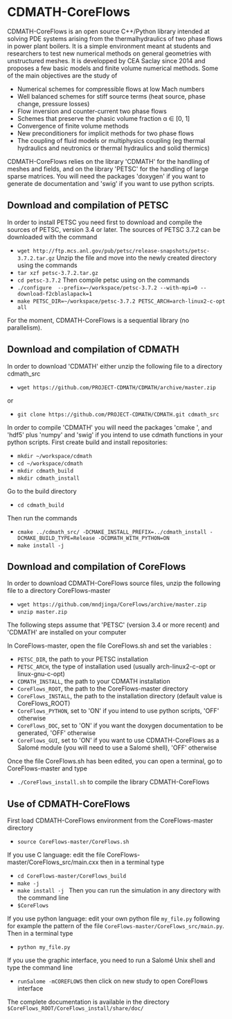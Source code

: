 CDMATH-CoreFlows
================

CDMATH-CoreFlows is an open source C++/Python library intended at solving PDE systems
arising from the thermalhydraulics of two phase flows in power plant boilers. It
is a simple environment meant at students and researchers to test new numerical
methods on general geometries with unstructured meshes. It is developped by
CEA Saclay since 2014 and proposes a few
basic models and finite volume numerical methods. Some of the main objectives
are the study of

- Numerical schemes for compressible flows at low Mach numbers
- Well balanced schemes for stiff source terms (heat source, phase change, pressure losses)
- Flow inversion and counter-current two phase flows
- Schemes that preserve the phasic volume fraction α ∈ [0, 1]
- Convergence of finite volume methods
- New preconditioners for implicit methods for two phase flows
- The coupling of fluid models or multiphysics coupling (eg thermal hydraulics and neutronics or thermal hydraulics and solid thermics)

CDMATH-CoreFlows relies on the library 'CDMATH' for the handling of meshes and fields, and on the library 'PETSC' for the handling of large sparse matrices.
You will need the packages 'doxygen' if you want to generate de documentation and 'swig' if you want to use python scripts.

Download and compilation of PETSC
---------------------------------
In order to install PETSC you need first to download and compile the sources of PETSC, version 3.4 or later. 
The sources of PETSC 3.7.2 can be downloaded with the command
-  `wget http://ftp.mcs.anl.gov/pub/petsc/release-snapshots/petsc-3.7.2.tar.gz`
Unzip the file and move into the newly created directory using the commands
- `tar xzf petsc-3.7.2.tar.gz `
- `cd petsc-3.7.2`
Then compile petsc using on the commands
- `./configure  --prefix=~/workspace/petsc-3.7.2 --with-mpi=0 --download-f2cblaslapack=1`
- `make PETSC_DIR=~/workspace/petsc-3.7.2 PETSC_ARCH=arch-linux2-c-opt all`

For the moment, CDMATH-CoreFlows is a sequential library (no parallelism).

Download and compilation of CDMATH
----------------------------------
In order to download 'CDMATH' either unzip the following file to a directory cdmath_src
- `wget https://github.com/PROJECT-CDMATH/CDMATH/archive/master.zip`

or
- `git clone https://github.com/PROJECT-CDMATH/CDMATH.git cdmath_src`

In order to compile 'CDMATH' you will need the packages 'cmake ', and 'hdf5' plus 'numpy' and 'swig' if you intend to use cdmath functions in your python scripts. 
First create build and install repositories:

- `mkdir ~/workspace/cdmath `
- `cd ~/workspace/cdmath `
- `mkdir cdmath_build `
- `mkdir cdmath_install `

Go to the build directory
- `cd cdmath_build `

Then run the commands
- `cmake ../cdmath_src/ -DCMAKE_INSTALL_PREFIX=../cdmath_install -DCMAKE_BUILD_TYPE=Release -DCDMATH_WITH_PYTHON=ON `
- `make install -j`



Download and compilation of CoreFlows
---------------------------------------------
In order to download CDMATH-CoreFlows source files, unzip the following file to a directory CoreFlows-master
- `wget https://github.com/mndjinga/CoreFlows/archive/master.zip `
- `unzip master.zip`

The following steps assume that 'PETSC' (version 3.4 or more recent) and 'CDMATH' are installed on your computer

In CoreFlows-master, open the file CoreFlows.sh and set the variables :
- `PETSC_DIR`, the path to your PETSC installation
- `PETSC_ARCH`, the type of installation used (usually arch-linux2-c-opt or linux-gnu-c-opt)
- `CDMATH_INSTALL`, the path to your CDMATH installation
- `CoreFlows_ROOT`, the path to the CoreFlows-master directory
- `CoreFlows_INSTALL`, the path to the installation directory (default value is CoreFlows_ROOT)
- `CoreFlows_PYTHON`, set to 'ON' if you intend to use python scripts, 'OFF' otherwise
- `CoreFlows_DOC`, set to 'ON' if you want the doxygen documentation to be generated, 'OFF' otherwise
- `CoreFlows_GUI`, set to 'ON' if you want to use CDMATH-CoreFlows as a Salomé module (you will need to use a Salomé shell), 'OFF' otherwise


Once the file CoreFlows.sh has been edited, you can open a terminal, go to CoreFlows-master and type
- `./CoreFlows_install.sh` to compile the library CDMATH-CoreFlows

Use of CDMATH-CoreFlows
-----------------------
First load CDMATH-CoreFlows environment from the CoreFlows-master directory
- `source CoreFlows-master/CoreFlows.sh `

If you use C language: edit the file CoreFlows-master/CoreFlows_src/main.cxx then in a terminal type
- `cd CoreFlows-master/CoreFlows_build  `
- `make -j `
- `make install -j `
Then you can run the simulation in any directory with the command line
- `$CoreFlows `

If you use python language: edit your own python file `my_file.py` following for example the pattern of the file `CoreFlows-master/CoreFlows_src/main.py`. Then in a terminal type
- `python my_file.py `

If you use the graphic interface, you need to run a Salomé Unix shell and type the command line
- `runSalome -mCOREFLOWS`
then click on new study to open CoreFlows interface

The complete documentation is available in the directory `$CoreFlows_ROOT/CoreFlows_install/share/doc/`
